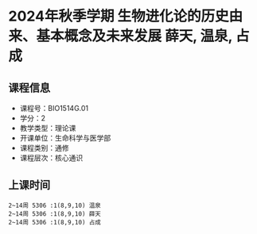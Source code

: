# 2024年秋季学期 生物进化论的历史由来、基本概念及未来发展 薛天, 温泉, 占成






## 课程信息

- 课程号：BIO1514G.01
- 学分：2
- 教学类型：理论课
- 开课单位：生命科学与医学部
- 课程类别：通修
- 课程层次：核心通识

## 上课时间

```
2~14周 5306 :1(8,9,10) 温泉
2~14周 5306 :1(8,9,10) 薛天
2~14周 5306 :1(8,9,10) 占成
```

